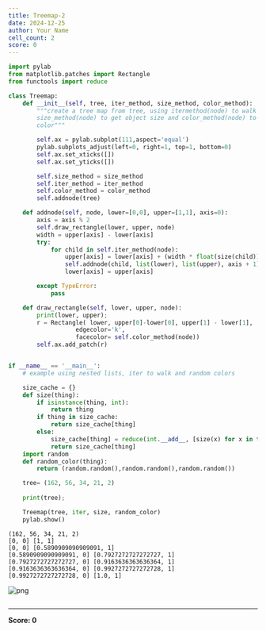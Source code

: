 ```yaml
---
title: Treemap-2
date: 2024-12-25
author: Your Name
cell_count: 2
score: 0
---
```


```python
import pylab
from matplotlib.patches import Rectangle
from functools import reduce

class Treemap:
    def __init__(self, tree, iter_method, size_method, color_method):
        """create a tree map from tree, using itermethod(node) to walk tree,
        size_method(node) to get object size and color_method(node) to get its
        color"""

        self.ax = pylab.subplot(111,aspect='equal')
        pylab.subplots_adjust(left=0, right=1, top=1, bottom=0)
        self.ax.set_xticks([])
        self.ax.set_yticks([])

        self.size_method = size_method
        self.iter_method = iter_method
        self.color_method = color_method
        self.addnode(tree)

    def addnode(self, node, lower=[0,0], upper=[1,1], axis=0):
        axis = axis % 2
        self.draw_rectangle(lower, upper, node)
        width = upper[axis] - lower[axis]
        try:
            for child in self.iter_method(node):
                upper[axis] = lower[axis] + (width * float(size(child))) / size(node)
                self.addnode(child, list(lower), list(upper), axis + 1)
                lower[axis] = upper[axis]

        except TypeError:
            pass

    def draw_rectangle(self, lower, upper, node):
        print(lower, upper);
        r = Rectangle( lower, upper[0]-lower[0], upper[1] - lower[1],
                   edgecolor='k',
                   facecolor= self.color_method(node))
        self.ax.add_patch(r)


if __name__ == '__main__':
    # example using nested lists, iter to walk and random colors

    size_cache = {}
    def size(thing):
        if isinstance(thing, int):
            return thing
        if thing in size_cache:
            return size_cache[thing]
        else:
            size_cache[thing] = reduce(int.__add__, [size(x) for x in thing])
            return size_cache[thing]
    import random
    def random_color(thing):
        return (random.random(),random.random(),random.random())

    tree= (162, 56, 34, 21, 2)
    
    print(tree);

    Treemap(tree, iter, size, random_color)
    pylab.show()
```

    (162, 56, 34, 21, 2)
    [0, 0] [1, 1]
    [0, 0] [0.5890909090909091, 1]
    [0.5890909090909091, 0] [0.7927272727272727, 1]
    [0.7927272727272727, 0] [0.9163636363636364, 1]
    [0.9163636363636364, 0] [0.9927272727272728, 1]
    [0.9927272727272728, 0] [1.0, 1]



    
![png](/mlnotes/images/treemap-2_0_1.png)
    



```python

```


---
**Score: 0**